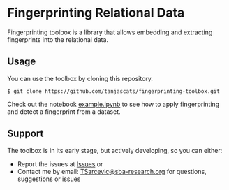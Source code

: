 # Fingerprinting Relational Data
Fingerprinting toolbox is a library that allows embedding and extracting fingerprints into the relational data.

## Usage
You can use the toolbox by cloning this repository.
```
$ git clone https://github.com/tanjascats/fingerprinting-toolbox.git
```
Check out the notebook [example.ipynb](https://github.com/tanjascats/fingerprinting-toolbox/blob/master/example.ipynb) to see how to apply fingerprinting and detect a fingerprint from a dataset.
 
## Support
The toolbox is in its early stage, but actively developing, so you can either:
- Report the issues at [Issues](https://github.com/tanjascats/fingerprinting-toolbox/issues) or
- Contact me by email: TSarcevic@sba-research.org for questions, suggestions or issues
